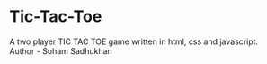 # Tic-Tac-Toe
A two player TIC TAC TOE game written in html, css and javascript.<br>
Author - Soham Sadhukhan
